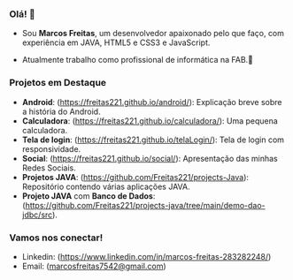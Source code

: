 ### Olá! 👋
- Sou **Marcos Freitas**, um desenvolvedor apaixonado pelo que faço, com experiência em JAVA, HTML5 e CSS3 e JavaScript.

- Atualmente trabalho como profissional de informática na FAB.🌟

### Projetos em Destaque
- **Android**: (https://freitas221.github.io/android/): Explicação breve sobre a história do Android.
- **Calculadora**: (https://freitas221.github.io/calculadora/): Uma pequena calculadora.
- **Tela de login**: (https://freitas221.github.io/telaLogin/): Tela de login com responsividade.
- **Social**: (https://freitas221.github.io/social/): Apresentação das minhas Redes Sociais.
- **Projetos JAVA**: (https://github.com/Freitas221/projects-Java): Repositório contendo várias aplicações JAVA.
- **Projeto JAVA** com **Banco de Dados**: (https://github.com/Freitas221/projects-java/tree/main/demo-dao-jdbc/src).

### Vamos nos conectar!
- Linkedin: (https://www.linkedin.com/in/marcos-freitas-283282248/)
- Email: (marcosfreitas7542@gmail.com)
